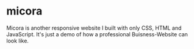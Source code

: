 # micora
Micora is another responsive website I built with only CSS, HTML and JavaScript.
It's just a demo of how a professional Buisness-Website can look like.
